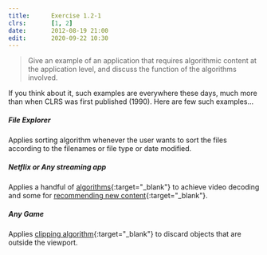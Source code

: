 ```yaml
---
title:      Exercise 1.2-1
clrs:       [1, 2]
date:       2012-08-19 21:00
edit:       2020-09-22 10:30
---
```


> Give an example of an application that requires algorithmic content at the application level, and discuss the function of the algorithms involved.

If you think about it, such examples are everywhere these days, much more than when CLRS was first published (1990). Here are few such examples...

##### File Explorer

Applies sorting algorithm whenever the user wants to sort the files according to the filenames or file type or date modified.

##### Netflix or Any streaming app

Applies a handful of [algorithms](https://en.wikipedia.org/wiki/Video_codec){:target="_blank"} to achieve video decoding and some for [recommending new content](https://help.netflix.com/en/node/100639){:target="_blank"}.

##### Any Game

Applies [clipping algorithm](https://en.wikipedia.org/wiki/Clipping_(computer_graphics)){:target="_blank"} to discard objects that are outside the viewport.
